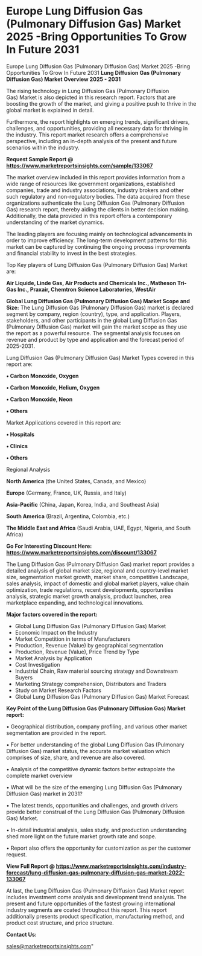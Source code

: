 # Europe Lung Diffusion Gas (Pulmonary Diffusion Gas) Market 2025 -Bring Opportunities To Grow In Future 2031
Europe Lung Diffusion Gas (Pulmonary Diffusion Gas) Market 2025 -Bring Opportunities To Grow In Future 2031
<Strong> Lung Diffusion Gas (Pulmonary Diffusion Gas) Market Overview 2025 - 2031</strong>

The rising technology in Lung Diffusion Gas (Pulmonary Diffusion Gas) Market is also depicted in this research report. Factors that are boosting the growth of the market, and giving a positive push to thrive in the global market is explained in detail.

Furthermore, the report highlights on emerging trends, significant drivers, challenges, and opportunities, providing all necessary data for thriving in the industry. This report market research offers a comprehensive perspective, including an in-depth analysis of the present and future scenarios within the industry.

<strong>Request Sample Report @ <a href=https://www.marketreportsinsights.com/sample/133067>https://www.marketreportsinsights.com/sample/133067</a></strong>

The market overview included in this report provides information from a wide range of resources like government organizations, established companies, trade and industry associations, industry brokers and other such regulatory and non-regulatory bodies. The data acquired from these organizations authenticate the Lung Diffusion Gas (Pulmonary Diffusion Gas) research report, thereby aiding the clients in better decision making. Additionally, the data provided in this report offers a contemporary understanding of the market dynamics.

The leading players are focusing mainly on technological advancements in order to improve efficiency. The long-term development patterns for this market can be captured by continuing the ongoing process improvements and financial stability to invest in the best strategies.

Top Key players of Lung Diffusion Gas (Pulmonary Diffusion Gas) Market are:

<strong>Air Liquide, Linde Gas, Air Products and Chemicals Inc., Matheson Tri-Gas Inc., Praxair, Chemtron Science Laboratories, WestAir</strong>

<strong><b>Global Lung Diffusion Gas (Pulmonary Diffusion Gas) Market Scope and Size:</b></strong>
The Lung Diffusion Gas (Pulmonary Diffusion Gas) market is declared segment by company, region (country), type, and application. Players, stakeholders, and other participants in the global Lung Diffusion Gas (Pulmonary Diffusion Gas) market will gain the market scope as they use the report as a powerful resource. The segmental analysis focuses on revenue and product by type and application and the forecast period of 2025-2031.

Lung Diffusion Gas (Pulmonary Diffusion Gas) Market Types covered in this report are:

<strong>• Carbon Monoxide, Oxygen 

• Carbon Monoxide, Helium, Oxygen

• Carbon Monoxide, Neon

• Others</strong>

Market Applications covered in this report are:

<strong>• Hospitals

• Clinics

• Others</strong> 

Regional Analysis

<strong>North America</strong> (the United States, Canada, and Mexico)

<strong>Europe</strong> (Germany, France, UK, Russia, and Italy)

<strong>Asia-Pacific</strong> (China, Japan, Korea, India, and Southeast Asia)

<strong>South America</strong> (Brazil, Argentina, Colombia, etc.)

<strong>The Middle East and Africa</strong> (Saudi Arabia, UAE, Egypt, Nigeria, and South Africa)

<strong>Go For Interesting Discount Here: <a href=https://www.marketreportsinsights.com/discount/133067>https://www.marketreportsinsights.com/discount/133067</a></strong>

The Lung Diffusion Gas (Pulmonary Diffusion Gas) market report provides a detailed analysis of global market size, regional and country-level market size, segmentation market growth, market share, competitive Landscape, sales analysis, impact of domestic and global market players, value chain optimization, trade regulations, recent developments, opportunities analysis, strategic market growth analysis, product launches, area marketplace expanding, and technological innovations.

<strong><b>Major factors covered in the report:</b></strong>
<ul>
  <li>Global Lung Diffusion Gas (Pulmonary Diffusion Gas) Market </li>
  <li>Economic Impact on the Industry</li>
  <li>Market Competition in terms of Manufacturers</li>
  <li>Production, Revenue (Value) by geographical segmentation</li>
  <li>Production, Revenue (Value), Price Trend by Type</li>
  <li>Market Analysis by Application</li>
  <li>Cost Investigation</li>
  <li>Industrial Chain, Raw material sourcing strategy and Downstream Buyers</li>
  <li>Marketing Strategy comprehension, Distributors and Traders</li>
  <li>Study on Market Research Factors</li>
  <li>Global Lung Diffusion Gas (Pulmonary Diffusion Gas) Market Forecast</li>
</ul>

<strong><b>Key Point of the Lung Diffusion Gas (Pulmonary Diffusion Gas) Market report:</b></strong>

• Geographical distribution, company profiling, and various other market segmentation are provided in the report.

• For better understanding of the global Lung Diffusion Gas (Pulmonary Diffusion Gas) market status, the accurate market valuation which comprises of size, share, and revenue are also covered.

• Analysis of the competitive dynamic factors better extrapolate the complete market overview

• What will be the size of the emerging Lung Diffusion Gas (Pulmonary Diffusion Gas) market in 2031?

• The latest trends, opportunities and challenges, and growth drivers provide better construal of the Lung Diffusion Gas (Pulmonary Diffusion Gas) Market.

• In-detail industrial analysis, sales study, and production understanding shed more light on the future market growth rate and scope.

• Report also offers the opportunity for customization as per the customer request.

<strong><b>View Full Report @ <a href=https://www.marketreportsinsights.com/industry-forecast/lung-diffusion-gas-pulmonary-diffusion-gas-market-2022-133067>https://www.marketreportsinsights.com/industry-forecast/lung-diffusion-gas-pulmonary-diffusion-gas-market-2022-133067</a></b></strong>


At last, the Lung Diffusion Gas (Pulmonary Diffusion Gas) Market report includes investment come analysis and development trend analysis. The present and future opportunities of the fastest growing international industry segments are coated throughout this report. This report additionally presents product specification, manufacturing method, and product cost structure, and price structure.

<strong>Contact Us:</strong>

sales@marketreportsinsights.com"
